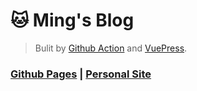 # &#x1F431; Ming's Blog

> Bulit by [Github Action](https://docs.github.com/cn) and [VuePress](https://v2.vuepress.vuejs.org/zh/).

### [Github Pages](https://weimin1992.github.io/) | [Personal Site](https://porridge.fun/)
